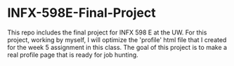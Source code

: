# INFX-598E-Final-Project
This repo includes the final project for INFX 598 E at the UW.
For this project, working by myself, I will optimize the 'profile' html file that I created for the week 5 assignment in this class.
The goal of this project is to make a real profile page that is ready for job hunting. 
